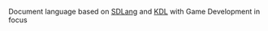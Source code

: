 Document language based on [SDLang](https://sdlang.org) and [KDL](https://kdl.dev) with Game Development in focus
